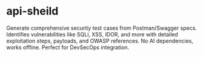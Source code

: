 # api-sheild
Generate comprehensive security test cases from Postman/Swagger specs. Identifies vulnerabilities like SQLi, XSS, IDOR, and more with detailed exploitation steps, payloads, and OWASP references. No AI dependencies, works offline. Perfect for DevSecOps integration.
